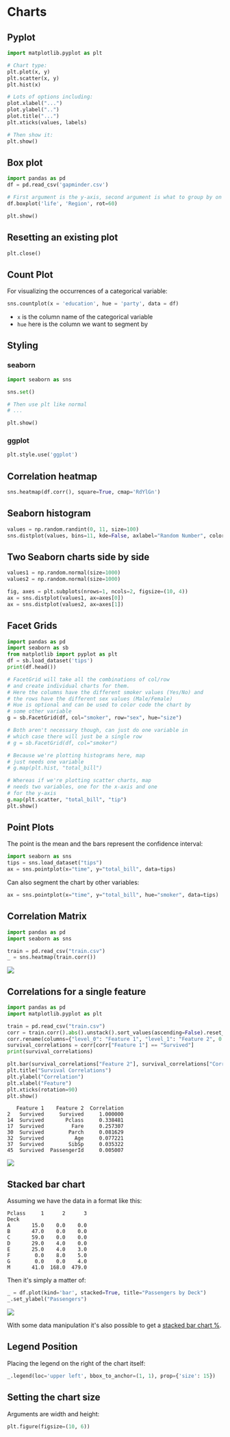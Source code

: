 # Charts

## Pyplot

```python
import matplotlib.pyplot as plt

# Chart type:
plt.plot(x, y)
plt.scatter(x, y)
plt.hist(x)

# Lots of options including:
plot.xlabel("...")
plot.ylabel("..")
plot.title("...")
plt.xticks(values, labels)

# Then show it:
plt.show()
```

## Box plot

```python
import pandas as pd
df = pd.read_csv('gapminder.csv')

# First argument is the y-axis, second argument is what to group by on the x-axis
df.boxplot('life', 'Region', rot=60)

plt.show()
```

## Resetting an existing plot

```python
plt.close()
```

## Count Plot

For visualizing the occurrences of a categorical variable:

```python
sns.countplot(x = 'education', hue = 'party', data = df)
```

* `x` is the column name of the categorical variable
* `hue` here is the column we want to segment by

## Styling

### seaborn

```python
import seaborn as sns

sns.set()

# Then use plt like normal
# ...

plt.show()
```

### ggplot

```python
plt.style.use('ggplot')
```

## Correlation heatmap

```python
sns.heatmap(df.corr(), square=True, cmap='RdYlGn')
```

## Seaborn histogram

```python
values = np.random.randint(0, 11, size=100)
sns.distplot(values, bins=11, kde=False, axlabel="Random Number", color="#0343DF")
```

## Two Seaborn charts side by side

```python
values1 = np.random.normal(size=1000)
values2 = np.random.normal(size=1000)

fig, axes = plt.subplots(nrows=1, ncols=2, figsize=(10, 4))
ax = sns.distplot(values1, ax=axes[0])
ax = sns.distplot(values2, ax=axes[1])
```

## Facet Grids

```python
import pandas as pd
import seaborn as sb
from matplotlib import pyplot as plt
df = sb.load_dataset('tips')
print(df.head())

# FacetGrid will take all the combinations of col/row
# and create individual charts for them.
# Here the columns have the different smoker values (Yes/No) and
# the rows have the different sex values (Male/Female)
# Hue is optional and can be used to color code the chart by
# some other variable
g = sb.FacetGrid(df, col="smoker", row="sex", hue="size")

# Both aren't necessary though, can just do one variable in
# which case there will just be a single row
# g = sb.FacetGrid(df, col="smoker")

# Because we're plotting histograms here, map
# just needs one variable
# g.map(plt.hist, "total_bill")

# Whereas if we're plotting scatter charts, map
# needs two variables, one for the x-axis and one
# for the y-axis
g.map(plt.scatter, "total_bill", "tip")
plt.show()
```

## Point Plots

The point is the mean and the bars represent the confidence interval:

```python
import seaborn as sns
tips = sns.load_dataset("tips")
ax = sns.pointplot(x="time", y="total_bill", data=tips)
```

Can also segment the chart by other variables:

```python
ax = sns.pointplot(x="time", y="total_bill", hue="smoker", data=tips)
```

## Correlation Matrix

```python
import pandas as pd
import seaborn as sns

train = pd.read_csv("train.csv")
_ = sns.heatmap(train.corr())
```

![](https://github.com/mattm/python-cheat-sheet/blob/master/images/correlation-matrix.png?raw=true)

## Correlations for a single feature

```python
import pandas as pd
import matplotlib.pyplot as plt

train = pd.read_csv("train.csv")
corr = train.corr().abs().unstack().sort_values(ascending=False).reset_index()
corr.rename(columns={"level_0": "Feature 1", "level_1": "Feature 2", 0: "Correlation"}, inplace=True)
survival_correlations = corr[corr["Feature 1"] == "Survived"]
print(survival_correlations)

plt.bar(survival_correlations["Feature 2"], survival_correlations["Correlation"])
plt.title("Survival Correlations")
plt.ylabel("Correlation")
plt.xlabel("Feature")
plt.xticks(rotation=90)
plt.show()
```

```
   Feature 1    Feature 2  Correlation
2   Survived     Survived     1.000000
14  Survived       Pclass     0.338481
17  Survived         Fare     0.257307
30  Survived        Parch     0.081629
32  Survived          Age     0.077221
37  Survived        SibSp     0.035322
45  Survived  PassengerId     0.005007
```

![](https://github.com/mattm/python-cheat-sheet/blob/master/images/correlation-bar-chart.png?raw=true)

## Stacked bar chart

Assuming we have the data in a format like this:

```
Pclass     1      2      3
Deck                      
A       15.0    0.0    0.0
B       47.0    0.0    0.0
C       59.0    0.0    0.0
D       29.0    4.0    0.0
E       25.0    4.0    3.0
F        0.0    8.0    5.0
G        0.0    0.0    4.0
M       41.0  168.0  479.0
```

Then it's simply a matter of:

```python
_ = df.plot(kind='bar', stacked=True, title="Passengers by Deck")
_.set_ylabel("Passengers")
```

![](https://github.com/mattm/python-cheat-sheet/blob/master/images/stacked-bar-chart.png?raw=true)

With some data manipulation it's also possible to get a [stacked bar chart %](https://github.com/mattm/python-cheat-sheet/blob/master/data-frames.MD#calculating-percentages-for-a-stacked-bar-chart).

## Legend Position

Placing the legend on the right of the chart itself:

```python
_.legend(loc='upper left', bbox_to_anchor=(1, 1), prop={'size': 15})
```

## Setting the chart size

Arguments are width and height:

```python
plt.figure(figsize=(10, 6))
```
